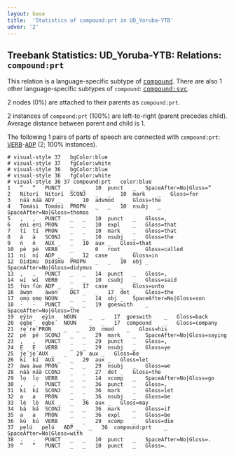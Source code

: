 ```yaml
---
layout: base
title:  'Statistics of compound:prt in UD_Yoruba-YTB'
udver: '2'
---
```


## Treebank Statistics: UD_Yoruba-YTB: Relations: `compound:prt`

This relation is a language-specific subtype of <tt><a href="yo_ytb-dep-compound.html">compound</a></tt>.
There are also 1 other language-specific subtypes of `compound`: <tt><a href="yo_ytb-dep-compound-svc.html">compound:svc</a></tt>.

2 nodes (0%) are attached to their parents as `compound:prt`.

2 instances of `compound:prt` (100%) are left-to-right (parent precedes child).
Average distance between parent and child is 1.

The following 1 pairs of parts of speech are connected with `compound:prt`: <tt><a href="yo_ytb-pos-VERB.html">VERB</a></tt>-<tt><a href="yo_ytb-pos-ADP.html">ADP</a></tt> (2; 100% instances).


~~~ conllu
# visual-style 37	bgColor:blue
# visual-style 37	fgColor:white
# visual-style 36	bgColor:blue
# visual-style 36	fgColor:white
# visual-style 36 37 compound:prt	color:blue
1	“	“	PUNCT	_	_	10	punct	_	SpaceAfter=No|Gloss=“
2	Nítorí	Nítorí	SCONJ	_	_	10	mark	_	Gloss=for
3	náà	náà	ADV	_	_	10	advmod	_	Gloss=the
4	Tómásì	Tómásì	PROPN	_	_	10	nsubj	_	SpaceAfter=No|Gloss=thomas
5	,	,	PUNCT	_	_	10	punct	_	Gloss=,
6	ẹni	ẹni	PRON	_	_	10	expl	_	Gloss=that
7	tí	tí	PRON	_	_	10	mark	_	Gloss=that
8	à	à	SCONJ	_	_	10	nsubj	_	Gloss=the
9	ń	ń	AUX	_	_	10	aux	_	Gloss=that
10	pè	pè	VERB	_	_	0	root	_	Gloss=called
11	ní	ní	ADP	_	_	12	case	_	Gloss=in
12	Dídímù	Dídímù	PROPN	_	_	10	obj	_	SpaceAfter=No|Gloss=didymus
13	,	,	PUNCT	_	_	14	punct	_	Gloss=,
14	wí	wí	VERB	_	_	10	csubj	_	Gloss=said
15	fún	fún	ADP	_	_	17	case	_	Gloss=unto
16	àwọn	àwọn	DET	_	_	17	det	_	Gloss=the
17	ọmọ	ọmọ	NOUN	_	_	14	obj	_	SpaceAfter=No|Gloss=son
18	-	-	PUNCT	_	_	19	goeswith	_	SpaceAfter=No|Gloss=the
19	ẹ̀yìn	ẹ̀yìn	NOUN	_	_	17	goeswith	_	Gloss=back
20	ẹgbẹ́	ẹgbẹ́	NOUN	_	_	17	compound	_	Gloss=company
21	rẹ̀	rẹ̀	PRON	_	_	20	nmod	_	Gloss=his
22	pé	pé	SCONJ	_	_	29	mark	_	SpaceAfter=No|Gloss=saying
23	,	,	PUNCT	_	_	29	punct	_	Gloss=,
24	Ẹ	Ẹ	VERB	_	_	29	nsubj	_	Gloss=ye
25	jẹ́	jẹ́	AUX	_	_	29	aux	_	Gloss=be
26	kí	kí	AUX	_	_	29	aux	_	Gloss=let
27	àwa	àwa	PRON	_	_	29	nsubj	_	Gloss=we
28	náà	náà	CCONJ	_	_	27	det	_	Gloss=the
29	lọ	lọ	VERB	_	_	14	xcomp	_	SpaceAfter=No|Gloss=go
30	,	,	PUNCT	_	_	36	punct	_	Gloss=,
31	kí	kí	SCONJ	_	_	36	mark	_	Gloss=let
32	a	a	PRON	_	_	36	nsubj	_	Gloss=be
33	lè	lè	AUX	_	_	36	aux	_	Gloss=may
34	bá	bá	SCONJ	_	_	36	mark	_	Gloss=if
35	a	a	PRON	_	_	36	expl	_	Gloss=be
36	kú	kú	VERB	_	_	29	xcomp	_	Gloss=die
37	pẹ̀lú	pẹ̀lú	ADP	_	_	36	compound:prt	_	SpaceAfter=No|Gloss=with
38	.	.	PUNCT	_	_	10	punct	_	SpaceAfter=No|Gloss=.
39	”	”	PUNCT	_	_	10	punct	_	Gloss=.

~~~


